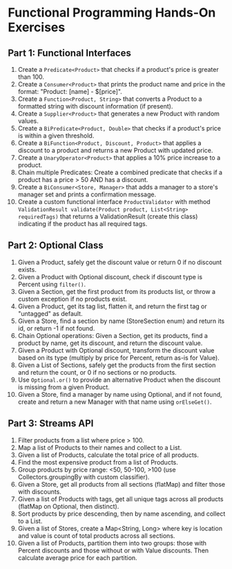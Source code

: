 # Functional Programming Hands-On Exercises

## Part 1: Functional Interfaces

1. Create a `Predicate<Product>` that checks if a product's price is greater than 100.
2. Create a `Consumer<Product>` that prints the product name and price in the format: "Product: [name] - $[price]".
3. Create a `Function<Product, String>` that converts a Product to a formatted string with discount information (if present).
4. Create a `Supplier<Product>` that generates a new Product with random values.
5. Create a `BiPredicate<Product, Double>` that checks if a product's price is within a given threshold.
6. Create a `BiFunction<Product, Discount, Product>` that applies a discount to a product and returns a new Product with updated price.
7. Create a `UnaryOperator<Product>` that applies a 10% price increase to a product.
8. Chain multiple Predicates: Create a combined predicate that checks if a product has a price > 50 AND has a discount.
9. Create a `BiConsumer<Store, Manager>` that adds a manager to a store's manager set and prints a confirmation message.
10. Create a custom functional interface `ProductValidator` with method `ValidationResult validate(Product product, List<String> requiredTags)` that returns a ValidationResult (create this class) indicating if the product has all required tags.

## Part 2: Optional Class

1. Given a Product, safely get the discount value or return 0 if no discount exists.
2. Given a Product with Optional discount, check if discount type is Percent using `filter()`.
3. Given a Section, get the first product from its products list, or throw a custom exception if no products exist.
4. Given a Product, get its tag list, flatten it, and return the first tag or "untagged" as default.
5. Given a Store, find a section by name (StoreSection enum) and return its id, or return -1 if not found.
6. Chain Optional operations: Given a Section, get its products, find a product by name, get its discount, and return the discount value.
7. Given a Product with Optional discount, transform the discount value based on its type (multiply by price for Percent, return as-is for Value).
8. Given a List of Sections, safely get the products from the first section and return the count, or 0 if no sections or no products.
9. Use `Optional.or()` to provide an alternative Product when the discount is missing from a given Product.
10. Given a Store, find a manager by name using Optional, and if not found, create and return a new Manager with that name using `orElseGet()`.

## Part 3: Streams API

1. Filter products from a list where price > 100.
2. Map a list of Products to their names and collect to a List.
3. Given a list of Products, calculate the total price of all products.
4. Find the most expensive product from a list of Products.
5. Group products by price range: <50, 50-100, >100 (use Collectors.groupingBy with custom classifier).
6. Given a Store, get all products from all sections (flatMap) and filter those with discounts.
7. Given a list of Products with tags, get all unique tags across all products (flatMap on Optional, then distinct).
8. Sort products by price descending, then by name ascending, and collect to a List.
9. Given a list of Stores, create a Map<String, Long> where key is location and value is count of total products across all sections.
10. Given a list of Products, partition them into two groups: those with Percent discounts and those without or with Value discounts. Then calculate average price for each partition.
